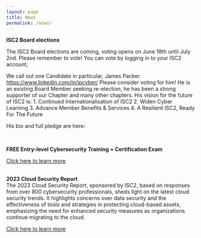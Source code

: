 ```yaml
---
layout: page
title: News
permalink: /news/
---
```


<div class="article-panel">
    <p><strong>ISC2 Board elections</strong> </p>
The ISC2 Board elections are coming, voting opens on June 18th until July 2nd. Please remember to vote! You can vote by logging in to your ISC2 account; <a href="https://my.isc2.org/s/Dashboard" target="_blank"></a>

We call out one Candidate in particular, James Packer. https://www.linkedin.com/in/jpcyber/ Please consider voting for him! He is an existing Board Member seeking re-election, he has been a strong supporter of our Chapter and many other chapters. His vision for the future of ISC2 is:
    1. Continued Internationalisation of ISC2
    2. Widen Cyber Learning
    3. Advance Member Benefits & Services
    4. A Resilient ISC2, Ready For The Future
    
His bio and full pledge are here: <a href="https://www.dropbox.com/scl/fi/355buzc671hdaqxid0vbt/Vote-For-James.pdf?rlkey=0jpa9m7rdtuqdw727oozwhiau&dl=0" target="_blank"></a>

</div>
<br />

<div class="article-panel">
    <p><strong>FREE Entry-level Cybersecurity Training + Certification Exam</strong> </p>
    <a href="https://www.isc2.org/landing/1mcc" target="_blank">Click here to learn more</a>
</div>

<br />

<div class="article-panel"> </p>
    <p><strong>2023 Cloud Security Report</strong> <br />
The 2023 Cloud Security Report, sponsored by ISC2, based on responses from over 800 cybersecurity professionals, sheds light on the latest cloud security trends. It highlights concerns over data security and the effectiveness of tools and strategies in protecting cloud-based assets, emphasizing the need for enhanced security measures as organizations continue migrating to the cloud.</p>
    <a href="https://cloud.connect.isc2.org/cloud-security-report" target="_blank">Click here to learn more</a>
</div>
